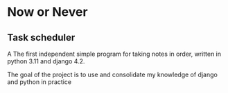# Now or Never
## Task scheduler
A 
The first independent simple program for taking notes in order,
written in python 3.11 and django 4.2.

The goal of the project is to use and consolidate my knowledge of django and python in practice
